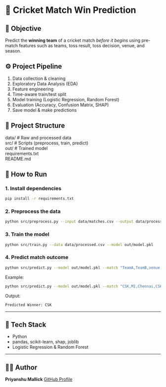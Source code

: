 # 🏏 Cricket Match Win Prediction

## 🎯 Objective
Predict the **winning team** of a cricket match *before it begins* using pre-match features such as teams, toss result, toss decision, venue, and season.

## ⚙️ Project Pipeline
1. Data collection & cleaning  
2. Exploratory Data Analysis (EDA)  
3. Feature engineering  
4. Time-aware train/test split  
5. Model training (Logistic Regression, Random Forest)  
6. Evaluation (Accuracy, Confusion Matrix, SHAP)  
7. Save model & make predictions

## 📁 Project Structure

data/            # Raw and processed data  
src/             # Scripts (preprocess, train, predict)  
out/             # Trained model  
requirements.txt  
README.md  


## 🚀 How to Run
### 1. Install dependencies
```bash
pip install -r requirements.txt
````

### 2. Preprocess the data

```bash
python src/preprocess.py --input data/matches.csv --output data/processed.csv
```

### 3. Train the model

```bash
python src/train.py --data data/processed.csv --model out/model.pkl
```

### 4. Predict match outcome

```bash
python src/predict.py --model out/model.pkl --match "TeamA,TeamB,venue,toss_winner,toss_decision,season"
```

Example:

```bash
python src/predict.py --model out/model.pkl --match "CSK,MI,Chennai,CSK,bat,2023"
```

Output:

```
Predicted Winner: CSK
```

---

## 🧠 Tech Stack

* Python
* pandas, scikit-learn, shap, joblib
* Logistic Regression & Random Forest

---

## 👨‍💻 Author

**Priyanshu Mallick**
[GitHub Profile](https://github.com/PriyanshuM04)